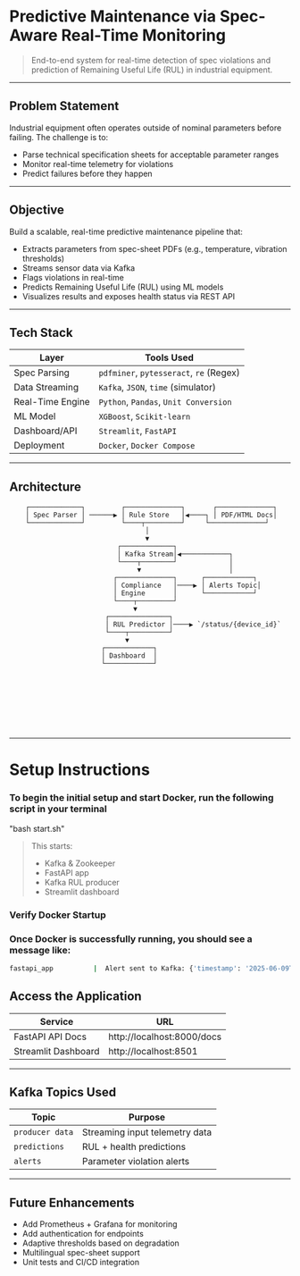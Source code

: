 #  Predictive Maintenance via Spec-Aware Real-Time Monitoring

> End-to-end system for real-time detection of spec violations and prediction of Remaining Useful Life (RUL) in industrial equipment.

---

##  Problem Statement

Industrial equipment often operates outside of nominal parameters before failing. The challenge is to:
- Parse technical specification sheets for acceptable parameter ranges
- Monitor real-time telemetry for violations
- Predict failures before they happen

---

##  Objective

Build a scalable, real-time predictive maintenance pipeline that:
- Extracts parameters from spec-sheet PDFs (e.g., temperature, vibration thresholds)
- Streams sensor data via Kafka
- Flags violations in real-time
- Predicts Remaining Useful Life (RUL) using ML models
- Visualizes results and exposes health status via REST API

---

##  Tech Stack

| Layer              | Tools Used                              |
|-------------------|------------------------------------------|
| Spec Parsing       | `pdfminer`, `pytesseract`, `re` (Regex) |
| Data Streaming     | `Kafka`, `JSON`, `time` (simulator)     |
| Real-Time Engine   | `Python`, `Pandas`, `Unit Conversion`   |
| ML Model           | `XGBoost`, `Scikit-learn`               |
| Dashboard/API      | `Streamlit`, `FastAPI`                  |
| Deployment         | `Docker`, `Docker Compose`              |

---

##  Architecture

```text
    ┌─────────────┐         ┌──────────────┐       ┌──────────────┐
    │ Spec Parser │ ──────▶ │ Rule Store   │◀────┐ │ PDF/HTML Docs│
    └─────────────┘         └────┬─────────┘     └──────────────┘
                                  │
                                  ▼
                           ┌─────────────┐
                           │ Kafka Stream│◀────────────┐
                           └────┬────────┘             │
                                ▼                      │
                          ┌──────────────┐      ┌────────────┐
                          │ Compliance   │────▶ │ Alerts Topic│
                          │ Engine       │      └────────────┘
                          └────┬─────────┘
                               ▼
                        ┌───────────────┐
                        │ RUL Predictor │────▶ `/status/{device_id}`
                        └────┬──────────┘
                             ▼
                       ┌────────────┐
                       │ Dashboard  │
                       └────────────┘







 
 ```

---

#   Setup Instructions


### To begin the initial setup and start Docker, run the following script in your terminal


   "bash start.sh"



> This starts:
> - Kafka & Zookeeper
> - FastAPI app
> - Kafka RUL producer
> - Streamlit dashboard


### Verify Docker Startup
### Once Docker is successfully running, you should see a message like:

```bash
fastapi_app          |  Alert sent to Kafka: {'timestamp': '2025-06-09T11:28:49', 'device_id': '3GBA_112_410-ADDIN_Calc_UNIT5', 'parameter': 'rated_output_p_n', 'value': -0.18, 'reason': 'Below lower bound (0.7000000000000002)'}python pdf_spec_parser/spec_parser.py
```

##  Access the Application

| Service              | URL                            |
|----------------------|--------------------------------|
| FastAPI API Docs     | http://localhost:8000/docs     |
| Streamlit Dashboard  | http://localhost:8501          |


---

##  Kafka Topics Used

| Topic              | Purpose                        |
|---------------     |--------------------------------|
| `producer data`    | Streaming input telemetry data |
| `predictions`      | RUL + health predictions       |
| `alerts`           | Parameter violation alerts     |

---

 ##  Future Enhancements

- Add Prometheus + Grafana for monitoring
- Add authentication for endpoints
- Adaptive thresholds based on degradation
- Multilingual spec-sheet support
- Unit tests and CI/CD integration
